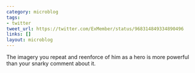 ```yaml
---
category: microblog
tags:
- twitter
tweet_url: https://twitter.com/ExMember/status/968314849334890496
links: []
layout: microblog
---
```

The imagery you repeat and reenforce of him as a hero is more powerful than your snarky comment about it.
